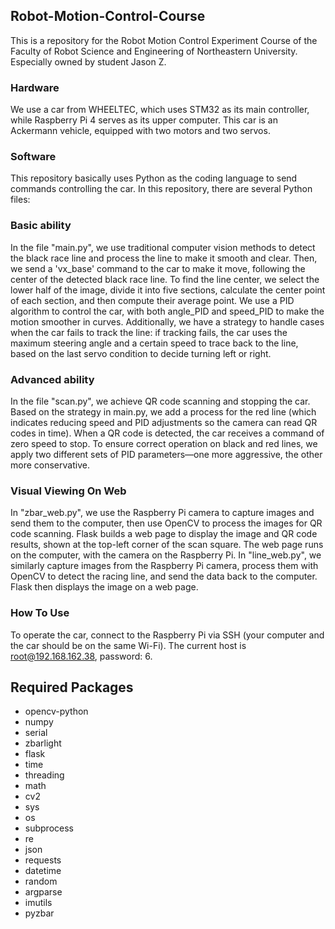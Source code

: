 ## Robot-Motion-Control-Course
This is a repository for the Robot Motion Control Experiment Course of the Faculty of Robot Science and Engineering of Northeastern University. Especially owned by student Jason Z.

### Hardware
We use a car from WHEELTEC, which uses STM32 as its main controller, while Raspberry Pi 4 serves as its upper computer. This car is an Ackermann vehicle, equipped with two motors and two servos.

### Software
This repository basically uses Python as the coding language to send commands controlling the car. In this repository, there are several Python files:

### Basic ability
In the file "main.py", we use traditional computer vision methods to detect the black race line and process the line to make it smooth and clear. Then, we send a 'vx_base' command to the car to make it move, following the center of the detected black race line. To find the line center, we select the lower half of the image, divide it into five sections, calculate the center point of each section, and then compute their average point. We use a PID algorithm to control the car, with both angle_PID and speed_PID to make the motion smoother in curves. Additionally, we have a strategy to handle cases when the car fails to track the line: if tracking fails, the car uses the maximum steering angle and a certain speed to trace back to the line, based on the last servo condition to decide turning left or right.

### Advanced ability
In the file "scan.py", we achieve QR code scanning and stopping the car. Based on the strategy in main.py, we add a process for the red line (which indicates reducing speed and PID adjustments so the camera can read QR codes in time). When a QR code is detected, the car receives a command of zero speed to stop. To ensure correct operation on black and red lines, we apply two different sets of PID parameters—one more aggressive, the other more conservative.

### Visual Viewing On Web
In "zbar_web.py", we use the Raspberry Pi camera to capture images and send them to the computer, then use OpenCV to process the images for QR code scanning. Flask builds a web page to display the image and QR code results, shown at the top-left corner of the scan square. The web page runs on the computer, with the camera on the Raspberry Pi.
In "line_web.py", we similarly capture images from the Raspberry Pi camera, process them with OpenCV to detect the racing line, and send the data back to the computer. Flask then displays the image on a web page.

### How To Use
To operate the car, connect to the Raspberry Pi via SSH (your computer and the car should be on the same Wi-Fi). The current host is root@192.168.162.38, password: 6.

## Required Packages
- opencv-python
- numpy
- serial
- zbarlight
- flask
- time
- threading
- math
- cv2
- sys
- os
- subprocess
- re
- json
- requests
- datetime
- random
- argparse
- imutils
- pyzbar